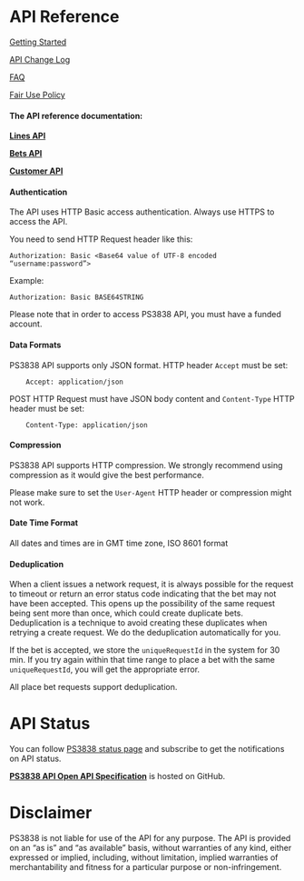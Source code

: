 
# API Reference

[Getting Started](GettingStarted.md)

[API Change Log](ChangesLog.md) 

[FAQ](FAQs.md)

[Fair Use Policy](FairUsePolicy.md)

#### The API reference documentation:

**[Lines API](https://ps3838api.github.io/docs?api=lines)**

**[Bets API](https://ps3838api.github.io/docs?api=bets)**

**[Customer API](https://ps3838api.github.io/docs?api=customer)**



#### Authentication 


The API uses HTTP Basic access authentication. Always use HTTPS to access the API.

You need to send HTTP Request header like this:
```
Authorization: Basic <Base64 value of UTF-8 encoded “username:password”> 
```

Example:

```
Authorization: Basic BASE64STRING 
```


Please note that in order to access PS3838 API, you must have a funded account.

#### Data Formats 

PS3838 API supports only JSON format.
HTTP header `Accept` must be set:
```
    Accept: application/json
```
POST HTTP Request must have JSON body content and `Content-Type` HTTP header must be set:

```
    Content-Type: application/json
```

#### Compression 

PS3838 API supports HTTP compression. We strongly recommend using compression as it would give the best performance.

Please make sure to set the `User-Agent` HTTP header or compression might not work.

#### Date Time Format 

All dates and times are in GMT time zone, ISO 8601 format

#### Deduplication

When a client issues a network request, it is always possible for the request to timeout or return an error status code indicating that the bet may not have been accepted. This opens up the possibility of the same request being sent more than once, which could create duplicate bets. Deduplication is a technique to avoid creating these duplicates when retrying a create request. We do the deduplication automatically for you.  

If the bet is accepted, we store the `uniqueRequestId` in the system for 30 min. If you try again within that time range to place a bet with the same `uniqueRequestId`, you will get the appropriate error.

All place bet requests support deduplication.


# API Status
You can follow [PS3838 status page](https://status.ps3838.com/) and subscribe to get the notifications on API status.  


**[PS3838 API Open API Specification](https://github.com/ps3838api/api-spec/tree/master/OpenAPI)** is hosted on GitHub.


# Disclaimer

 PS3838 is not liable for use of the API for any purpose. The API is provided on an “as is” and “as available” basis, without warranties of any kind, either expressed or implied, including, without limitation, implied warranties of merchantability and fitness for a particular purpose or non-infringement.

 
